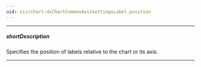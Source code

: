 ```yaml
---
uid: viz/chart:dxChartCommonAxisSettingsLabel.position
---
```

---
##### shortDescription
Specifies the position of labels relative to the chart or its axis.

---
<!--
You can specify the following positions for labels on the [valueAxis](/api-reference/10%20UI%20Components/dxChart/1%20Configuration/valueAxis '/Documentation/ApiReference/UI_Components/dxChart/Configuration/valueAxis/'):

&lt;table class="dx-table"&gt;
    &lt;tr&gt;
        &lt;th&gt;Value&lt;/th&gt;
        &lt;th&gt;Result&lt;/th&gt;
    &lt;/tr&gt;
    &lt;tr&gt;
        &lt;td&gt;'inside', 'right'&lt;/td&gt;
        &lt;td&gt;&lt;img src="/images/ChartJS/value-axis-label-right.png" /&gt;&lt;/td&gt;
    &lt;/tr&gt;
    &lt;tr&gt;
        &lt;td&gt;'outside', 'left'&lt;/td&gt;
        &lt;td&gt;&lt;img src="/images/ChartJS/value-axis-label-left.png" /&gt;&lt;/td&gt;
    &lt;/tr&gt;
&lt;/table&gt;

The following positions are available for labels on the [argumentAxis](/api-reference/10%20UI%20Components/dxChart/1%20Configuration/argumentAxis '/Documentation/ApiReference/UI_Components/dxChart/Configuration/argumentAxis/'):

&lt;table class="dx-table"&gt;
    &lt;tr&gt;
        &lt;th&gt;Value&lt;/th&gt;
        &lt;th&gt;Result&lt;/th&gt;
    &lt;/tr&gt;
    &lt;tr&gt;
        &lt;td&gt;'inside', 'top'&lt;/td&gt;
        &lt;td&gt;&lt;img src="/images/ChartJS/argument-axis-label-top.png" /&gt;&lt;/td&gt;
    &lt;/tr&gt;
    &lt;tr&gt;
        &lt;td&gt;'outside', 'bottom'&lt;/td&gt;
        &lt;td&gt;&lt;img src="/images/ChartJS/argument-axis-label-bottom.png" /&gt;&lt;/td&gt;
    &lt;/tr&gt;
&lt;/table&gt;

The *"inside"* and *"outside"* values allow you to retain the label's position when you [rotate](/api-reference/10%20UI%20Components/dxChart/1%20Configuration/rotated.md '/Documentation/ApiReference/UI_Components/dxChart/Configuration/#rotated') the chart.

-->